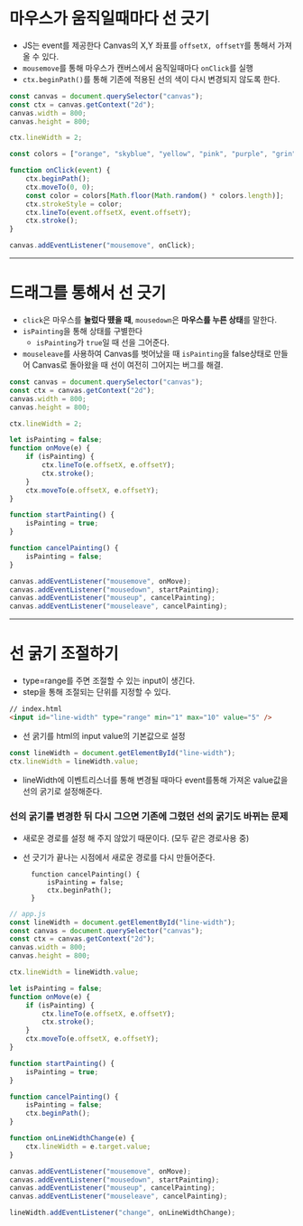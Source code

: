 # 마우스가 움직일때마다 선 긋기
- JS는 event를 제공한다 Canvas의 X,Y 좌표를 `offsetX, offsetY`를 통해서 가져올 수 있다.
- `mousemove`를 통해 마우스가 캔버스에서 움직일때마다 `onClick`를 실행
- `ctx.beginPath()`를 통해 기존에 적용된 선의 색이 다시 변경되지 않도록 한다.
```javascript
const canvas = document.querySelector("canvas");
const ctx = canvas.getContext("2d");
canvas.width = 800;
canvas.height = 800;

ctx.lineWidth = 2;

const colors = ["orange", "skyblue", "yellow", "pink", "purple", "grin"];

function onClick(event) {
    ctx.beginPath();
    ctx.moveTo(0, 0);
    const color = colors[Math.floor(Math.random() * colors.length)];
    ctx.strokeStyle = color;
    ctx.lineTo(event.offsetX, event.offsetY);
    ctx.stroke();
}

canvas.addEventListener("mousemove", onClick);
```
---
# 드래그를 통해서 선 긋기
- `click`은 마우스를 **눌렀다 뗐을 때**, `mousedown`은 **마우스를 누른 상태**를 말한다.
- `isPainting`을 통해 상태를 구별한다
    - `isPainting`가 `true`일 때 선을 그어준다.
- `mouseleave`를 사용하여 Canvas를 벗어났을 때 `isPainting`을 false상태로 만들어 Canvas로 돌아왔을 때 선이 여전히 그어지는 버그를 해결. 
```javascript
const canvas = document.querySelector("canvas");
const ctx = canvas.getContext("2d");
canvas.width = 800;
canvas.height = 800;

ctx.lineWidth = 2;

let isPainting = false;
function onMove(e) {
    if (isPainting) {
        ctx.lineTo(e.offsetX, e.offsetY);
        ctx.stroke();
    }
    ctx.moveTo(e.offsetX, e.offsetY);
}

function startPainting() {
    isPainting = true;
}

function cancelPainting() {
    isPainting = false;
}

canvas.addEventListener("mousemove", onMove);
canvas.addEventListener("mousedown", startPainting);
canvas.addEventListener("mouseup", cancelPainting);
canvas.addEventListener("mouseleave", cancelPainting);
```
---
# 선 굵기 조절하기
- type=range를 주면 조절할 수 있는 input이 생긴다.
- step을 통해 조절되는 단위를 지정할 수 있다.
```html
// index.html
<input id="line-width" type="range" min="1" max="10" value="5" />
```
- 선 굵기를 html의 input value의 기본값으로 설정
```javascript
const lineWidth = document.getElementById("line-width");
ctx.lineWidth = lineWidth.value;
```
- lineWidth에 이벤트리스너를 통해 변경될 때마다 event를통해 가져온 value값을 선의 굵기로 설정해준다.
### 선의 굵기를 변경한 뒤 다시 그으면 기존에 그렸던 선의 굵기도 바뀌는 문제
- 새로운 경로를 설정 해 주지 않았기 때문이다. (모두 같은 경로사용 중)
- 선 긋기가 끝나는 시점에서 새로운 경로를 다시 만들어준다.

        function cancelPainting() {
            isPainting = false;
            ctx.beginPath();
        }
```javascript
// app.js
const lineWidth = document.getElementById("line-width");
const canvas = document.querySelector("canvas");
const ctx = canvas.getContext("2d");
canvas.width = 800;
canvas.height = 800;

ctx.lineWidth = lineWidth.value;

let isPainting = false;
function onMove(e) {
    if (isPainting) {
        ctx.lineTo(e.offsetX, e.offsetY);
        ctx.stroke();
    }
    ctx.moveTo(e.offsetX, e.offsetY);
}

function startPainting() {
    isPainting = true;
}

function cancelPainting() {
    isPainting = false;
    ctx.beginPath();
}

function onLineWidthChange(e) {
    ctx.lineWidth = e.target.value;
}

canvas.addEventListener("mousemove", onMove);
canvas.addEventListener("mousedown", startPainting);
canvas.addEventListener("mouseup", cancelPainting);
canvas.addEventListener("mouseleave", cancelPainting);

lineWidth.addEventListener("change", onLineWidthChange);

```